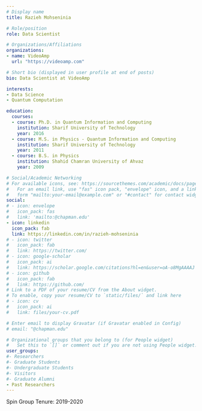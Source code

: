 ```yaml
---
# Display name
title: Razieh Mohseninia

# Role/position
role: Data Scientist

# Organizations/Affiliations
organizations:
- name: VideoAmp
  url: "https://videoamp.com"

# Short bio (displayed in user profile at end of posts)
bio: Data Scientist at VideoAmp

interests:
- Data Science
- Quantum Computation

education:
  courses:
  - course: Ph.D. in Quantum Information and Computing
    institution: Sharif University of Technology
    year: 2016
  - course: M.S. in Physics - Quantum Information and Computing
    institution: Sharif University of Technology
    year: 2011
  - course: B.S. in Physics
    institution: Shahid Chamran University of Ahvaz
    year: 2009

# Social/Academic Networking
# For available icons, see: https://sourcethemes.com/academic/docs/page-builder/#icons
#   For an email link, use "fas" icon pack, "envelope" icon, and a link in the
#   form "mailto:your-email@example.com" or "#contact" for contact widget.
social:
# - icon: envelope
#   icon_pack: fas
#   link: 'mailto:@chapman.edu'
- icon: linkedin
  icon_pack: fab
  link: https://linkedin.com/in/razieh-mohseninia
# - icon: twitter
#   icon_pack: fab
#   link: https://twitter.com/
# - icon: google-scholar
#   icon_pack: ai
#   link: https://scholar.google.com/citations?hl=en&user=oA-o8MgAAAAJ
# - icon: github
#   icon_pack: fab
#   link: https://github.com/
# Link to a PDF of your resume/CV from the About widget.
# To enable, copy your resume/CV to `static/files/` and link here 
# - icon: cv
#   icon_pack: ai
#   link: files/your-cv.pdf

# Enter email to display Gravatar (if Gravatar enabled in Config)
# email: "@chapman.edu"

# Organizational groups that you belong to (for People widget)
#   Set this to `[]` or comment out if you are not using People widget.
user_groups:
#- Researchers
#- Graduate Students
#- Undergraduate Students
#- Visitors
#- Graduate Alumni
- Past Researchers
---
```


Spin Group Tenure: 2019-2020
